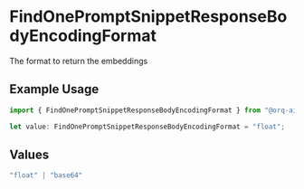 # FindOnePromptSnippetResponseBodyEncodingFormat

The format to return the embeddings

## Example Usage

```typescript
import { FindOnePromptSnippetResponseBodyEncodingFormat } from "@orq-ai/node/models/operations";

let value: FindOnePromptSnippetResponseBodyEncodingFormat = "float";
```

## Values

```typescript
"float" | "base64"
```